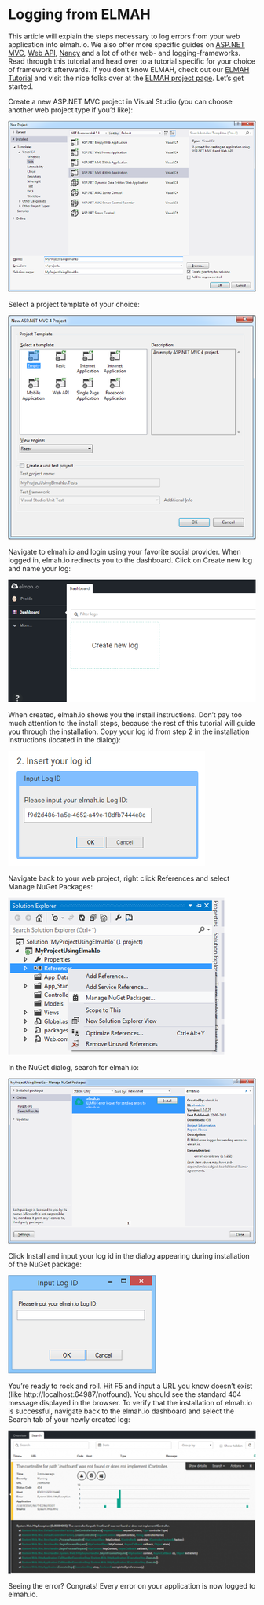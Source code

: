 # Logging from ELMAH

This article will explain the steps necessary to log errors from your web application into elmah.io. We also offer more specific guides on [ASP.NET MVC](/logging-to-elmah-io-from-aspnet-mvc), [Web API](/logging-to-elmah-io-from-web-api), [Nancy](/logging-to-elmah-io-from-nancy) and a lot of other web- and logging-frameworks. Read through this tutorial and head over to a tutorial specific for your choice of framework afterwards. If you don’t know ELMAH, check out our [ELMAH Tutorial](http://blog.elmah.io/elmah-tutorial/) and visit the nice folks over at the [ELMAH project page](http://elmah.github.io/). Let’s get started.

Create a new ASP.NET MVC project in Visual Studio (you can choose another web project type if you’d like):

![Create ASP.NET MVC Website](images/create_aspnetmvc_website.png)

Select a project template of your choice:

![Select Project Template](images/select_project_template.png)

Navigate to elmah.io and login using your favorite social provider. When logged in, elmah.io redirects you to the dashboard. Click on Create new log and name your log:

![Create New Log](images/create_new_log.png)

When created, elmah.io shows you the install instructions. Don’t pay too much attention to the install steps, because the rest of this tutorial will guide you through the installation. Copy your log id from step 2 in the installation instructions (located in the dialog):

![Copy your log id](images/copy_log_id_dialog.png)

Navigate back to your web project, right click References and select Manage NuGet Packages:

![Open Manage NuGet Packages](images/open_manage_nuget_packages.png)

In the NuGet dialog, search for elmah.io:

![Search for elmah.io](images/search_for_elmah_io.png)

Click Install and input your log id in the dialog appearing during installation of the NuGet package:

![Insert your log id](images/input_log_id.png)

You’re ready to rock and roll. Hit F5 and input a URL you know doesn’t exist (like http://localhost:64987/notfound). You should see the standard 404 message displayed in the browser. To verify that the installation of elmah.io is successful, navigate back to the elmah.io dashboard and select the Search tab of your newly created log:

![Error Details](images/error_details.png)

Seeing the error? Congrats! Every error on your application is now logged to elmah.io.
